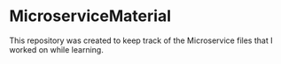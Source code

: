 # MicroserviceMaterial
This repository was created to keep track of the Microservice files that I worked on while learning.
